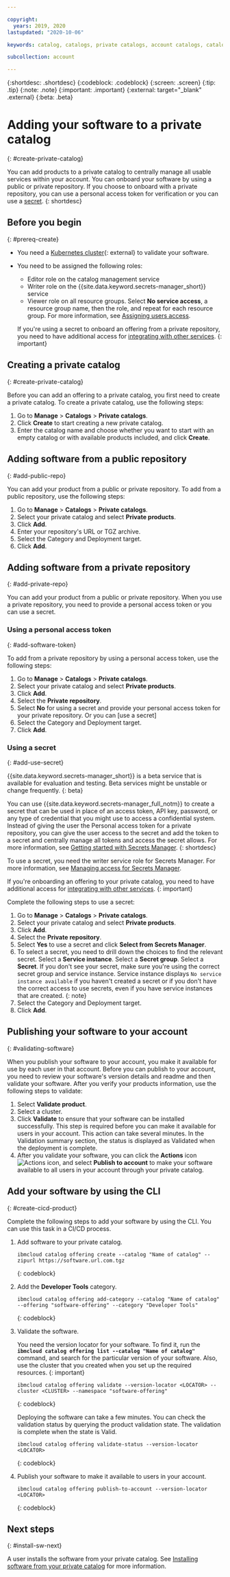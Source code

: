 ```yaml
---

copyright:
  years: 2019, 2020
lastupdated: "2020-10-06"

keywords: catalog, catalogs, private catalogs, account catalogs, catalog visibility, software visibility, import software

subcollection: account

---
```


{:shortdesc: .shortdesc}
{:codeblock: .codeblock}
{:screen: .screen}
{:tip: .tip}
{:note: .note}
{:important: .important}
{:external: target="_blank" .external}
{:beta: .beta}

# Adding your software to a private catalog
{: #create-private-catalog}

You can add products to a private catalog to centrally manage all usable services within your account. You can onboard your software by using a public or private repository. If you choose to onboard with a private repository, you can use a personal access token for verification or you can use a [secret](/docs/secrets-manager?topic=secrets-manager-secret-basics). 
{: shortdesc} 

## Before you begin
{: #prereq-create}

* You need a [Kubernetes cluster](https://cloud.ibm.com/kubernetes/landing){: external} to validate your software.
* You need to be assigned the following roles:
  * Editor role on the catalog management service
  * Writer role on the {{site.data.keyword.secrets-manager_short}} service
  * Viewer role on all resource groups. Select **No service access**, a resource group name, then the role, and repeat for each resource group.
  For more information, see [Assigning users access](/docs/account?topic=account-catalog-access).

  If you're using a secret to onboard an offering from a private repository, you need to have additional access for [integrating with other services](/docs/secrets-manager?topic=secrets-manager-integrations). 
  {: important}


## Creating a private catalog
{: #create-private-catalog}

Before you can add an offering to a private catalog, you first need to create a private catalog. To create a private catalog, use the following steps:

1. Go to **Manage** > **Catalogs** > **Private catalogs**. 
1. Click **Create** to start creating a new private catalog.
1. Enter the catalog name and choose whether you want to start with an empty catalog or with available products included, and click **Create**.

## Adding software from a public repository
{: #add-public-repo}

You can add your product from a public or private repository. To add from a public repository, use the following steps:

1. Go to **Manage** > **Catalogs** > **Private catalogs**.
1. Select your private catalog and select **Private products**. 
1. Click **Add**. 
1. Enter your repository's URL or TGZ archive. 
1. Select the Category and Deployment target. 
1. Click **Add**.  

## Adding software from a private repository
{: #add-private-repo}

You can add your product from a public or private repository. When you use a private repository, you need to provide a personal access token or you can use a secret. 

### Using a personal access token
{: #add-software-token}

To add from a private repository by using a personal access token, use the following steps:

1. Go to **Manage** > **Catalogs** > **Private catalogs**.
1. Select your private catalog and select **Private products**. 
1. Click **Add**. 
1. Select the **Private repository**. 
1. Select **No** for using a secret and provide your personal access token for your private repository. Or you can [use a secret]
1. Select the Category and Deployment target.
1. Click **Add**. 

### Using a secret
{: #add-use-secret}

{{site.data.keyword.secrets-manager_short}} is a beta service that is available for evaluation and testing. Beta services might be unstable or change frequently.
{: beta}

You can use {{site.data.keyword.secrets-manager_full_notm}} to create a secret that can be used in place of an access token, API key, password, or any type of credential that you might use to access a confidential system. Instead of giving the user the Personal access token for a private repository, you can give the user access to the secret and add the token to a secret and centrally manage all tokens and access the secret allows. For more information, see [Getting started with Secrets Manager](/docs/secrets-manager?topic=secrets-manager-getting-started). 
{: shortdesc} 

To use a secret, you need the writer service role for Secrets Manager. For more information, see [Managing access for Secrets Manager](/docs/secrets-manager?topic=secrets-manager-iam). 

If you're onboarding an offering to your private catalog, you need to have additional access for [integrating with other services](/docs/secrets-manager?topic=secrets-manager-integrations). 
{: important}

Complete the following steps to use a secret:

1. Go to **Manage** > **Catalogs** > **Private catalogs**.
1. Select your private catalog and select **Private products**. 
1. Click **Add**. 
1. Select the **Private repository**. 
1. Select **Yes** to use a secret and click **Select from Secrets Manager**. 
1. To select a secret, you need to drill down the choices to find the relevant secret. Select a **Service instance**. Select a **Secret group**. Select a **Secret**. If you don't see your secret, make sure you're using the correct secret group and service instance. 
  Service instance displays `No service instance available` if you haven't created a secret or if you don't have the correct access to use secrets, even if you have service instances that are created. 
  {: note}
1. Select the Category and Deployment target. 
1. Click **Add**. 


## Publishing your software to your account
{: #validating-software}

When you publish your software to your account, you make it available for use by each user in that account. Before you can publish to your account, you need to review your software's version details and readme and then validate your software. After you verify your products information, use the following steps to validate:

1. Select **Validate product**. 
1. Select a cluster. 
1. Click **Validate** to ensure that your software can be installed successfully. This step is required before you can make it available for users in your account. This action can take several minutes. In the Validation summary section, the status is displayed as Validated when the deployment is complete. 
1. After you validate your software, you can click the **Actions** icon ![Actions icon](../icons/actions-icon-vertical.svg), and select **Publish to account** to make your software available to all users in your account through your private catalog.


## Add your software by using the CLI
{: #create-cicd-product}

Complete the following steps to add your software by using the CLI. You can use this task in a CI/CD process.
    
1. Add software to your private catalog.  
    ```
    ibmcloud catalog offering create --catalog "Name of catalog" --zipurl https://software.url.com.tgz
    ```
    {: codeblock}
    
1. Add the **Developer Tools** category.  
    ```
    ibmcloud catalog offering add-category --catalog "Name of catalog" --offering "software-offering" --category "Developer Tools"
    ```
    {: codeblock}
    
1. Validate the software.  
    
    You need the version locator for your software. To find it, run the **`ibmcloud catalog offering list --catalog "Name of catalog"`** command, and search for the particular version of your software. Also, use the cluster that you created when you set up the required resources. 
    {: important}
    
    ```
    ibmcloud catalog offering validate --version-locator <LOCATOR> --cluster <CLUSTER> --namespace "software-offering"
    ```
    {: codeblock}
    
    Deploying the software can take a few minutes. You can check the validation status by querying the product validation state. The validation is complete when the state is Valid. 
    ```
    ibmcloud catalog offering validate-status --version-locator <LOCATOR>
    ```
    {: codeblock}
    
1. Publish your software to make it available to users in your account. 
    ```
    ibmcloud catalog offering publish-to-account --version-locator <LOCATOR>
    ```
    {: codeblock}
    
## Next steps
{: #install-sw-next}

A user installs the software from your private catalog. See [Installing software from your private catalog](/docs/account?topic=account-install-sw) for more information.
